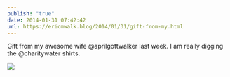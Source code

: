 ```yaml
---
publish: "true"
date: 2014-01-31 07:42:42
url: https://ericmwalk.blog/2014/01/31/gift-from-my.html
---
```


Gift from my awesome wife @aprilgottwalker last week. I am really digging the @charitywater shirts.

![](https://ericmwalk.blog/uploads/2022/23bec8b100.jpg)